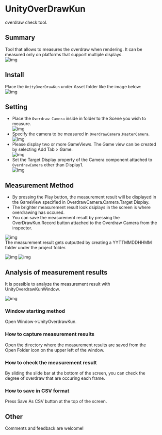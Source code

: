 # UnityOverDrawKun

overdraw check tool.

## Summary

Tool that allows to measures the overdraw when rendering. 
It can be measured only on platforms that support multiple displays.</br>
![img](Doc/641b60a898bf20e97083f5adb1294113.gif)

## Install

Place the `UnityOverDrawKun` under Asset folder like the image below:</br>
![img](Doc/943aa0cf3a2442674d4d3e0e9cac8132.png)

## Setting

- Place the `Overdraw Camera` inside in folder to the Scene you wish to measure.</br>
![img](Doc/d5cf54a0dd8ba2f731fd92e732c46dc6.png)
- Specify the camera to be measured in `OverdrawCamera.MasterCamera`.</br>
![img](Doc/fac434078910df9e378ae8cf2de692f2.png)
- Please display two or more GameViews. The Game view can be created by selecting Add Tab > Game.</br>
![img](Doc/5fc934de91445b0ae77326436e154d7a.png)
- Set the Target Display property of the Camera component attached to `OverdrawCamera` other than Display1.</br>
 ![img](Doc/0241bb02078058a3a206b29ba29f6cb4.png)

## Measurement Method

- By pressing the Play button, the measurement result will be displayed in the GameView specified in OverdrawCamera.Camera.Target Display.
- The brighter measurement result look dsiplays in the screen is where overdrawing has occured. 
- You can save the measurement result by pressing the OverDrawKun.Record button attached to the Overdraw Camera from the inspector.</br>
  
![img](Doc/edf74eecdcc6a588c9f515bb4e3b968d.png)
 </br>
 The measurement result gets outputted by creating a YYTTMMDDHHMM folder under the project folder.
</br>

 ![img](Doc/4b6bdd8b65e4b1ed0b71d05a4f9e9511.png)
 ![img](Doc/93f364a778ff61ffe72481e286919eae.png)

## Analysis of measurement results

It is possible to analyze the measurement result with UnityOverdrawKunWindow.

![img](Doc/f30e2a070ace58930d838263cc411df7.gif)

### Window starting method

Open Window->UnityOverdrawKun.

### How to capture measurement results

Open the directory where the measurement results are saved from the Open Folder icon on the upper left of the window.

### How to check the measurement result

By sliding the slide bar at the bottom of the screen, you can check the degree of overdraw that are occuring each frame.

### How to save in CSV format

Press Save As CSV button at the top of the screen.

## Other
Comments and feedback are welcome!</br>
